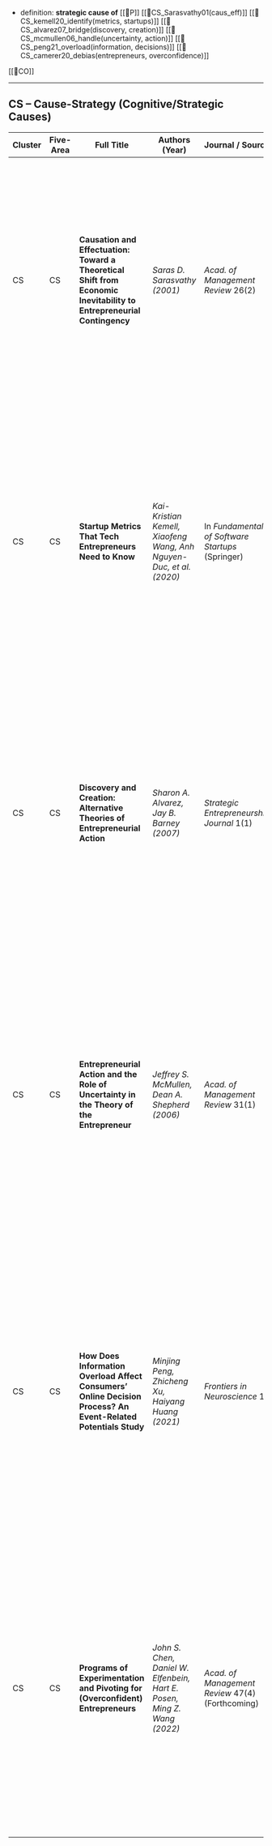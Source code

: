 - definition: **strategic cause of** [[📜P]]
[[📜CS_Sarasvathy01(caus_eff)]]
[[📜CS_kemell20_identify(metrics, startups)]]
[[📜CS_alvarez07_bridge(discovery, creation)]]
[[📜CS_mcmullen06_handle(uncertainty, action)]]
[[📜CS_peng21_overload(information, decisions)]]
[[📜CS_camerer20_debias(entrepreneurs, overconfidence)]]

[[📜CO]]

----

## CS – Cause-Strategy (Cognitive/Strategic Causes)

|Cluster|Five-Area|Full Title|Authors (Year)|Journal / Source|Key Reason for Inclusion|Filename|
|---|---|---|---|---|---|---|
|CS|CS|**Causation and Effectuation: Toward a Theoretical Shift from Economic Inevitability to Entrepreneurial Contingency**|_Saras D. Sarasvathy (2001)_|_Acad. of Management Review_ 26(2)|Introduces _effectuation theory_, showing that entrepreneurs often **use iterative, non-predictive strategies under uncertainty** instead of classic planning. This suggests cognitive causes for venture outcomes: rigid “causation” logic vs. flexible, contingency-based thinking – highlighting a strategic mindset gap our solution will address.|📜CS_sarasvathy01_bridge(causation, effectuation)|
|CS|CS|**Startup Metrics That Tech Entrepreneurs Need to Know**|_Kai-Kristian Kemell, Xiaofeng Wang, Anh Nguyen-Duc, et al. (2020)_|In _Fundamentals of Software Startups_ (Springer)|Identifies **118 metrics** important for software startups, highlighting that entrepreneurs often lack or misidentify the right performance measures. This implies a strategic cause: without the right metrics, founders make biased decisions. It underscores the need for better guidance on what to measure (a gap our work can fill with cognitive decision support).|📜CS_kemell20_identify(metrics, startups)|
|CS|CS|**Discovery and Creation: Alternative Theories of Entrepreneurial Action**|_Sharon A. Alvarez, Jay B. Barney (2007)_|_Strategic Entrepreneurship Journal_ 1(1)|Distinguishes **“discovery” opportunities (pre-existing) vs. “creation” opportunities (enacted)** in entrepreneurship. This theoretical divide indicates a strategic-cognitive cause: entrepreneurs who only search for discovered ideas may miss created ones. It highlights the need to bridge both views, aligning with our aim to incorporate different opportunity logics in strategy.|📜CS_alvarez07_bridge(discovery, creation)|
|CS|CS|**Entrepreneurial Action and the Role of Uncertainty in the Theory of the Entrepreneur**|_Jeffrey S. McMullen, Dean A. Shepherd (2006)_|_Acad. of Management Review_ 31(1)|Proposes a model that an entrepreneur’s **action depends on their perceived uncertainty and willingness to bear it**. It pinpoints a cognitive cause of strategic failure: if uncertainty is misperceived or not handled, entrepreneurs may not act when they should (or act blindly when they shouldn’t). This underscores the need for frameworks (like ours) that help founders better handle uncertainty in decision-making.|📜CS_mcmullen06_handle(uncertainty, action)|
|CS|CS|**How Does Information Overload Affect Consumers’ Online Decision Process? An Event-Related Potentials Study**|_Minjing Peng, Zhicheng Xu, Haiyang Huang (2021)_|_Frontiers in Neuroscience_ 15|Demonstrates that **information overload impairs decision quality** and induces decision regret. By analogy, startup founders often face information overload (e.g. too much feedback or data), leading to strategic misjudgments. This highlights a cognitive cause – human limits in processing complex information – suggesting our solution should streamline and prioritize information for better entrepreneurial decisions.|📜CS_peng21_overload(information, decisions)|
|CS|CS|**Programs of Experimentation and Pivoting for (Overconfident) Entrepreneurs**|_John S. Chen, Daniel W. Elfenbein, Hart E. Posen, Ming Z. Wang (2022)_|_Acad. of Management Review_ 47(4) (Forthcoming)|Uses simulation to show that a well-designed **program of experiments can mitigate entrepreneurs’ overconfidence bias**. Overconfident entrepreneurs often make poor strategic choices; this work implies a solution: structured experimentation (with aggressive pivot thresholds) helps _de-bias_ founders. It supports our effort to incorporate decision-support tools that counter cognitive biases in entrepreneurial strategy.|📜CS_chen22_debias(entrepreneurs, overconfidence)|

